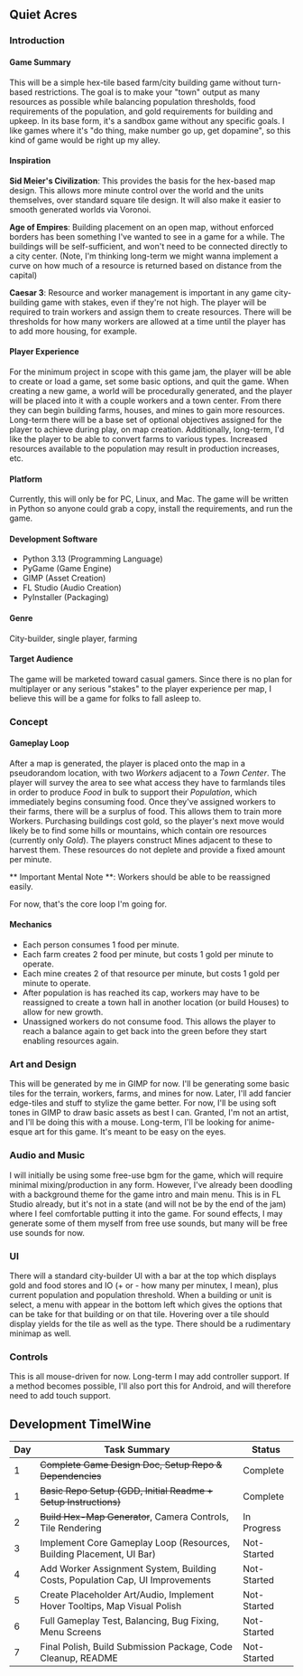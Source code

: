 ## Quiet Acres

### Introduction

#### Game Summary

This will be a simple hex-tile based farm/city building game without turn-based restrictions.  The goal is to make your "town" output as many resources as possible while balancing population thresholds, food requirements of the population, and gold requirements for building and upkeep.  In its base form, it's a sandbox game without any specific goals.  I like games where it's "do thing, make number go up, get dopamine", so this kind of game would be right up my alley.

#### Inspiration

**Sid Meier's Civilization**: This provides the basis for the hex-based map design.  This allows more minute control over the world and the units themselves, over standard square tile design.  It will also make it easier to smooth generated worlds via Voronoi.

**Age of Empires**: Building placement on an open map, without enforced borders has been something I've wanted to see in a game for a while.  The buildings will be self-sufficient, and won't need to be connected directly to a city center.  (Note, I'm thinking long-term we might wanna implement a curve on how much of a resource is returned based on distance from the capital)

**Caesar 3**: Resource and worker management is important in any game city-building game with stakes, even if they're not high.  The player will be required to train workers and assign them to create resources.  There will be thresholds for how many workers are allowed at a time until the player has to add more housing, for example.

#### Player Experience

For the minimum project in scope with this game jam, the player will be able to create or load a game, set some basic options, and quit the game.  When creating a new game, a world will be procedurally generated, and the player will be placed into it with a couple workers and a town center.  From there they can begin building farms, houses, and mines to gain more resources.  Long-term there will be a base set of optional objectives assigned for the player to achieve during play, on map creation.  Additionally, long-term, I'd like the player to be able to convert farms to various types.  Increased resources available to the population may result in production increases, etc.

#### Platform

Currently, this will only be for PC, Linux, and Mac.  The game will be written in Python so anyone could grab a copy, install the requirements, and run the game.

#### Development Software

* Python 3.13 (Programming Language)
* PyGame (Game Engine)
* GIMP (Asset Creation)
* FL Studio (Audio Creation)
* PyInstaller (Packaging)

#### Genre

City-builder, single player, farming

#### Target Audience

The game will be marketed toward casual gamers.  Since there is no plan for multiplayer or any serious "stakes" to the player experience per map, I believe this will be a game for folks to fall asleep to.  

### Concept

#### Gameplay Loop

After a map is generated, the player is placed onto the map in a pseudorandom location, with two *Workers* adjacent to a *Town Center*.  The player will survey the area to see what access they have to farmlands tiles in order to produce *Food* in bulk to support their *Population*, which immediately begins consuming food.  Once they've assigned workers to their farms, there will be a surplus of food.  This allows them to train more Workers.  Purchasing buildings cost gold, so the player's next move would likely be to find some hills or mountains, which contain ore resources (currently only *Gold*).  The players construct Mines adjacent to these to harvest them.  These resources do not deplete and provide a fixed amount per minute.

** Important Mental Note **: Workers should be able to be reassigned easily.

For now, that's the core loop I'm going for.

#### Mechanics

* Each person consumes 1 food per minute.
* Each farm creates 2 food per minute, but costs 1 gold per minute to operate.
* Each mine creates 2 of that resource per minute, but costs 1 gold per minute to operate.
* After population is has reached its cap, workers may have to be reassigned to create a town hall in another location (or build Houses) to allow for new growth.
* Unassigned workers do not consume food.  This allows the player to reach a balance again to get back into the green before they start enabling resources again.

### Art and Design

This will be generated by me in GIMP for now.  I'll be generating some basic tiles for the terrain, workers, farms, and mines for now.  Later, I'll add fancier edge-tiles and stuff to stylize the game better.  For now, I'll be using soft tones in GIMP to draw basic assets as best I can.  Granted, I'm not an artist, and I'll be doing this with a mouse.  Long-term, I'll be looking for anime-esque art for this game.  It's meant to be easy on the eyes.  

### Audio and Music

I will initially be using some free-use bgm for the game, which will require minimal mixing/production in any form.  However, I've already been doodling with a background theme for the game intro and main menu.  This is in FL Studio already, but it's not in a state (and will not be by the end of the jam) where I feel comfortable putting it into the game.  For sound effects, I may generate some of them myself from free use sounds, but many will be free use sounds for now.

### UI

There will a standard city-builder UI with a bar at the top which displays gold and food stores and IO (+ or - how many per minutex, I mean), plus current population and population threshold.  When a building or unit is select, a menu with appear in the bottom left which gives the options that can be take for that building or on that tile.  Hovering over a tile should display yields for the tile as well as the type.  There should be a rudimentary minimap as well.

### Controls

This is all mouse-driven for now.  Long-term I may add controller support.  If a method becomes possible, I'll also port this for Android, and will therefore need to add touch support.

## Development TimelWine

| Day | Task Summary | Status |
| --- | ------------ | ------ |
| 1 | ~~Complete Game Design Doc, Setup Repo & Dependencies~~ | Complete |
| 1 | ~~Basic Repo Setup (GDD, Initial Readme + Setup Instructions)~~ | Complete |
| 2 | ~~Build Hex-Map Generator~~, Camera Controls, Tile Rendering | In Progress |
| 3 | Implement Core Gameplay Loop (Resources, Building Placement, UI Bar) | Not-Started |
| 4 | Add Worker Assignment System, Building Costs, Population Cap, UI Improvements | Not-Started |
| 5 | Create Placeholder Art/Audio, Implement Hover Tooltips, Map Visual Polish | Not-Started |
| 6 | Full Gameplay Test, Balancing, Bug Fixing, Menu Screens | Not-Started |
| 7 | Final Polish, Build Submission Package, Code Cleanup, README | Not-Started |
